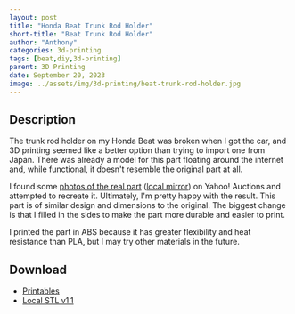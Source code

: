 ```yaml
---
layout: post
title: "Honda Beat Trunk Rod Holder"
short-title: "Beat Trunk Rod Holder"
author: "Anthony"
categories: 3d-printing
tags: [beat,diy,3d-printing]
parent: 3D Printing
date: September 20, 2023
image: ../assets/img/3d-printing/beat-trunk-rod-holder.jpg
---
```

## Description

The trunk rod holder on my Honda Beat was broken when I got the car, and 3D printing seemed like a better option than trying to import one from Japan. There was already a model for this part floating around the internet and, while functional, it doesn't resemble the original part at all.

I found some [photos of the real part](https://yahoo.aleado.com/lot?auctionID=r1104154156) ([local mirror](../assets/img/3d-printing/i-img1024x768-1693139816ygbjbz28.jpg)) on Yahoo! Auctions and attempted to recreate it. Ultimately, I'm pretty happy with the result. This part is of similar design and dimensions to the original. The biggest change is that I filled in the sides to make the part more durable and easier to print.

I printed the part in ABS because it has greater flexibility and heat resistance than PLA, but I may try other materials in the future.

## Download
* [Printables](https://www.printables.com/model/689112-honda-beat-pp1-trunk-rod-holder)
* [Local STL v1.1](../assets/stl/Honda%20Beat%20Trunk%20Prop%20Holder%20v1.1.stl)